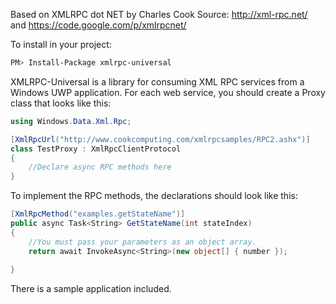 Based on XMLRPC dot NET by Charles Cook
Source: http://xml-rpc.net/ and https://code.google.com/p/xmlrpcnet/

To install in your project:
```sh
PM> Install-Package xmlrpc-universal
```



XMLRPC-Universal is a library for consuming XML RPC services from a Windows UWP application.  For each web service, you should create a Proxy class that looks like this:




```cs
using Windows.Data.Xml.Rpc;

[XmlRpcUrl("http://www.cookcomputing.com/xmlrpcsamples/RPC2.ashx")]
class TestProxy : XmlRpcClientProtocol
{
    //Declare async RPC methods here
}
```


To implement the RPC methods, the declarations should look like this:

```cs
[XmlRpcMethod("examples.getStateName")]
public async Task<String> GetStateName(int stateIndex)
{
    //You must pass your parameters as an object array.
    return await InvokeAsync<String>(new object[] { number });
    
}
```

There is a sample application included.
